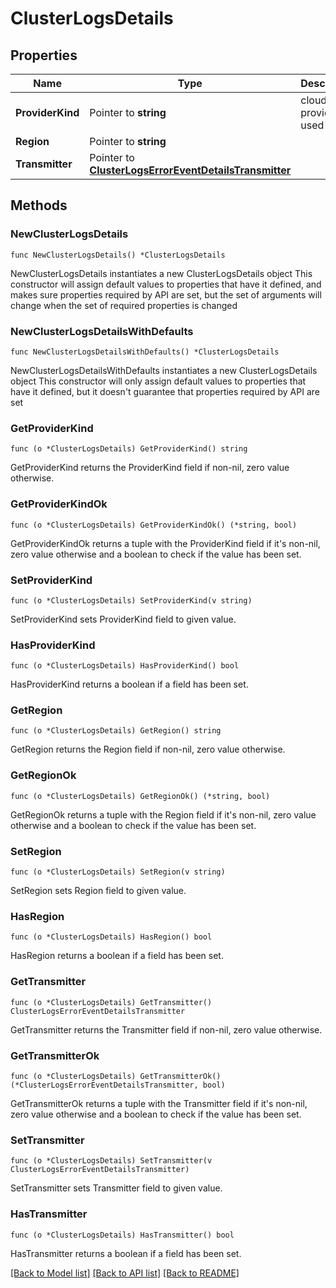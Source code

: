 # ClusterLogsDetails

## Properties

Name | Type | Description | Notes
------------ | ------------- | ------------- | -------------
**ProviderKind** | Pointer to **string** | cloud provider used | [optional] 
**Region** | Pointer to **string** |  | [optional] 
**Transmitter** | Pointer to [**ClusterLogsErrorEventDetailsTransmitter**](ClusterLogsErrorEventDetailsTransmitter.md) |  | [optional] 

## Methods

### NewClusterLogsDetails

`func NewClusterLogsDetails() *ClusterLogsDetails`

NewClusterLogsDetails instantiates a new ClusterLogsDetails object
This constructor will assign default values to properties that have it defined,
and makes sure properties required by API are set, but the set of arguments
will change when the set of required properties is changed

### NewClusterLogsDetailsWithDefaults

`func NewClusterLogsDetailsWithDefaults() *ClusterLogsDetails`

NewClusterLogsDetailsWithDefaults instantiates a new ClusterLogsDetails object
This constructor will only assign default values to properties that have it defined,
but it doesn't guarantee that properties required by API are set

### GetProviderKind

`func (o *ClusterLogsDetails) GetProviderKind() string`

GetProviderKind returns the ProviderKind field if non-nil, zero value otherwise.

### GetProviderKindOk

`func (o *ClusterLogsDetails) GetProviderKindOk() (*string, bool)`

GetProviderKindOk returns a tuple with the ProviderKind field if it's non-nil, zero value otherwise
and a boolean to check if the value has been set.

### SetProviderKind

`func (o *ClusterLogsDetails) SetProviderKind(v string)`

SetProviderKind sets ProviderKind field to given value.

### HasProviderKind

`func (o *ClusterLogsDetails) HasProviderKind() bool`

HasProviderKind returns a boolean if a field has been set.

### GetRegion

`func (o *ClusterLogsDetails) GetRegion() string`

GetRegion returns the Region field if non-nil, zero value otherwise.

### GetRegionOk

`func (o *ClusterLogsDetails) GetRegionOk() (*string, bool)`

GetRegionOk returns a tuple with the Region field if it's non-nil, zero value otherwise
and a boolean to check if the value has been set.

### SetRegion

`func (o *ClusterLogsDetails) SetRegion(v string)`

SetRegion sets Region field to given value.

### HasRegion

`func (o *ClusterLogsDetails) HasRegion() bool`

HasRegion returns a boolean if a field has been set.

### GetTransmitter

`func (o *ClusterLogsDetails) GetTransmitter() ClusterLogsErrorEventDetailsTransmitter`

GetTransmitter returns the Transmitter field if non-nil, zero value otherwise.

### GetTransmitterOk

`func (o *ClusterLogsDetails) GetTransmitterOk() (*ClusterLogsErrorEventDetailsTransmitter, bool)`

GetTransmitterOk returns a tuple with the Transmitter field if it's non-nil, zero value otherwise
and a boolean to check if the value has been set.

### SetTransmitter

`func (o *ClusterLogsDetails) SetTransmitter(v ClusterLogsErrorEventDetailsTransmitter)`

SetTransmitter sets Transmitter field to given value.

### HasTransmitter

`func (o *ClusterLogsDetails) HasTransmitter() bool`

HasTransmitter returns a boolean if a field has been set.


[[Back to Model list]](../README.md#documentation-for-models) [[Back to API list]](../README.md#documentation-for-api-endpoints) [[Back to README]](../README.md)


